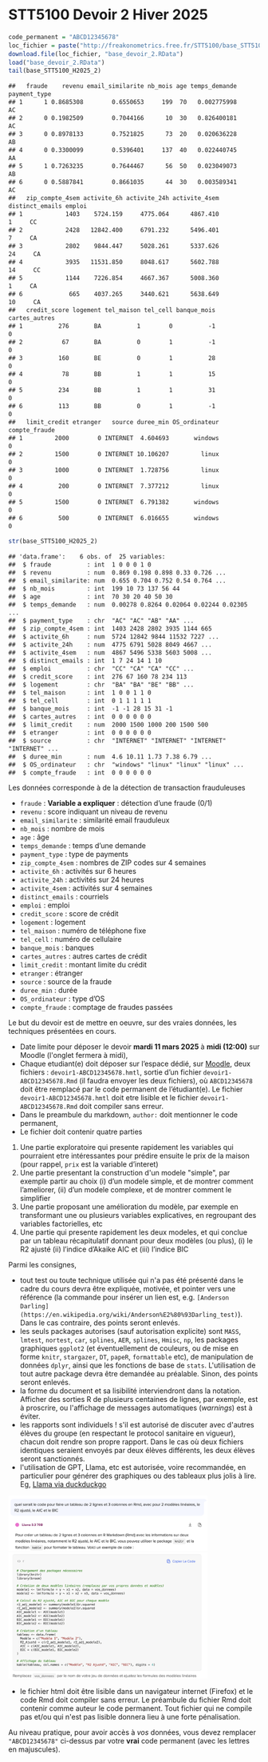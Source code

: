 STT5100 Devoir 2 Hiver 2025
================

``` r
code_permanent = "ABCD12345678"
loc_fichier = paste("http://freakonometrics.free.fr/STT5100/base_STT5100_H2025_Devoir2_",code_permanent,".RData",sep="")
download.file(loc_fichier, "base_devoir_2.RData")
load("base_devoir_2.RData")
tail(base_STT5100_H2025_2)
```

    ##   fraude    revenu email_similarite nb_mois age temps_demande payment_type
    ## 1      1 0.8685308        0.6550653     199  70   0.002775998           AC
    ## 2      0 0.1982509        0.7044166      10  30   0.826400181           AC
    ## 3      0 0.8978133        0.7521825      73  20   0.020636228           AB
    ## 4      0 0.3300099        0.5396401     137  40   0.022440745           AA
    ## 5      1 0.7263235        0.7644467      56  50   0.023049073           AB
    ## 6      0 0.5887841        0.8661035      44  30   0.003589341           AC
    ##   zip_compte_4sem activite_6h activite_24h activite_4sem distinct_emails emploi
    ## 1            1403    5724.159     4775.064      4867.410               1     CC
    ## 2            2428   12842.400     6791.232      5496.401               7     CA
    ## 3            2802    9844.447     5028.261      5337.626              24     CA
    ## 4            3935   11531.850     8048.617      5602.788              14     CC
    ## 5            1144    7226.854     4667.367      5008.360               1     CA
    ## 6             665    4037.265     3440.621      5638.649              10     CA
    ##   credit_score logement tel_maison tel_cell banque_mois cartes_autres
    ## 1          276       BA          1        0          -1             0
    ## 2           67       BA          0        1          -1             0
    ## 3          160       BE          0        1          28             0
    ## 4           78       BB          1        1          15             0
    ## 5          234       BB          1        1          31             0
    ## 6          113       BB          0        1          -1             0
    ##   limit_credit etranger   source duree_min OS_ordinateur compte_fraude
    ## 1         2000        0 INTERNET  4.604693       windows             0
    ## 2         1500        0 INTERNET 10.106207         linux             0
    ## 3         1000        0 INTERNET  1.728756         linux             0
    ## 4          200        0 INTERNET  7.377212         linux             0
    ## 5         1500        0 INTERNET  6.791382       windows             0
    ## 6          500        0 INTERNET  6.016655       windows             0

``` r
str(base_STT5100_H2025_2)
```

    ## 'data.frame':    6 obs. of  25 variables:
    ##  $ fraude          : int  1 0 0 0 1 0
    ##  $ revenu          : num  0.869 0.198 0.898 0.33 0.726 ...
    ##  $ email_similarite: num  0.655 0.704 0.752 0.54 0.764 ...
    ##  $ nb_mois         : int  199 10 73 137 56 44
    ##  $ age             : int  70 30 20 40 50 30
    ##  $ temps_demande   : num  0.00278 0.8264 0.02064 0.02244 0.02305 ...
    ##  $ payment_type    : chr  "AC" "AC" "AB" "AA" ...
    ##  $ zip_compte_4sem : int  1403 2428 2802 3935 1144 665
    ##  $ activite_6h     : num  5724 12842 9844 11532 7227 ...
    ##  $ activite_24h    : num  4775 6791 5028 8049 4667 ...
    ##  $ activite_4sem   : num  4867 5496 5338 5603 5008 ...
    ##  $ distinct_emails : int  1 7 24 14 1 10
    ##  $ emploi          : chr  "CC" "CA" "CA" "CC" ...
    ##  $ credit_score    : int  276 67 160 78 234 113
    ##  $ logement        : chr  "BA" "BA" "BE" "BB" ...
    ##  $ tel_maison      : int  1 0 0 1 1 0
    ##  $ tel_cell        : int  0 1 1 1 1 1
    ##  $ banque_mois     : int  -1 -1 28 15 31 -1
    ##  $ cartes_autres   : int  0 0 0 0 0 0
    ##  $ limit_credit    : num  2000 1500 1000 200 1500 500
    ##  $ etranger        : int  0 0 0 0 0 0
    ##  $ source          : chr  "INTERNET" "INTERNET" "INTERNET" "INTERNET" ...
    ##  $ duree_min       : num  4.6 10.11 1.73 7.38 6.79 ...
    ##  $ OS_ordinateur   : chr  "windows" "linux" "linux" "linux" ...
    ##  $ compte_fraude   : int  0 0 0 0 0 0

Les données corresponde à de la détection de transaction frauduleuses

- `fraude` : **Variable a expliquer** : détection d’une fraude (0/1)
- `revenu` : score indiquant un niveau de revenu
- `email_similarite` : similarité email frauduleux
- `nb_mois` : nombre de mois
- `age` : âge
- `temps_demande` : temps d’une demande
- `payment_type` : type de payments
- `zip_compte_4sem` : nombres de ZIP codes sur 4 semaines
- `activite_6h` : activités sur 6 heures
- `activite_24h` : activités sur 24 heures
- `activite_4sem` : activités sur 4 semaines
- `distinct_emails` : courriels
- `emploi` : emploi
- `credit_score` : score de crédit
- `logement` : logement
- `tel_maison` : numéro de téléphone fixe
- `tel_cell` : numéro de cellulaire
- `banque_mois` : banques
- `cartes_autres` : autres cartes de crédit
- `limit_credit` : montant limite du crédit
- `etranger` : étranger
- `source` : source de la fraude
- `duree_min` : durée
- `OS_ordinateur` : type d’OS
- `compte_fraude` : comptage de fraudes passées

Le but du devoir est de mettre en oeuvre, sur des vraies données, les techniques présentées en cours.

*   Date limite pour déposer le devoir **mardi 11 mars 2025** à **midi (12:00)** sur Moodle (l'onglet fermera à midi),
*   Chaque etudiant(e) doit déposer sur l’espace dédié, sur [Moodle](https://ena01.uqam.ca/mod/assign/view.php?id=4557039),
    deux fichiers : `devoir1-ABCD12345678.hmtl`, sortie d’un fichier
    `devoir1-ABCD12345678.Rmd` (il faudra envoyer les deux fichiers), où
    `ABCD12345678` doit être remplacé par le code permanent de
    l’étudiant(e). Le fichier `devoir1-ABCD12345678.hmtl` doit etre
    lisible et le fichier `devoir1-ABCD12345678.Rmd` doit compiler sans
    erreur. 
*   Dans le preambule du markdown, `author:` doit mentionner le code
    permanent,
*  Le fichier doit contenir quatre parties

1.  Une partie exploratoire qui presente rapidement les variables qui pourraient etre intéressantes pour prédire ensuite le prix de la maison (pour rappel, `prix` est la variable d’interet)
2.  Une partie presentant la construction d'un modele "simple", par exemple 
    partir au choix (i) d’un modele simple, et de montrer comment
    l’ameliorer, (ii) d’un modele complexe, et de montrer comment le
    simplifier
3.  Une partie proposant une amélioration du modèle, par exemple en transformant une ou plusieurs variables explicatives, en regroupant des variables factorielles, etc
4.  Une partie qui presente rapidement les deux modeles, et qui conclue par un tableau récapitulatif donnant pour deux modèles (ou plus), (i) le R2
    ajusté (ii) l’indice d’Akaike AIC et (iii) l’indice BIC

Parmi les consignes,

* tout test ou toute technique utilisée qui n'a pas été présenté dans le cadre du cours devra être expliquée, motivée, et pointer vers une référence (la commande pour insérer un lien est, e.g. `[Anderson Darling](https://en.wikipedia.org/wiki/Anderson%E2%80%93Darling_test)`). Dans le cas contraire, des points seront enlevés.
* les seuls packages autorises (sauf autorisation explicite) sont `MASS`, `lmtest`, `nortest`, `car`, `splines`, `AER`, `splines`, `Hmisc`, `np`, les packages graphiques `ggplot2` (et éventuellement de couleurs, ou de mise en forme `knitr`, `stargazer`, `DT`, `papeR`, `formattable` etc), de manipulation de données `dplyr`, ainsi que les fonctions de base de `stats`. L'utilisation de tout autre package devra être demandée au préalable. Sinon, des points seront enlevés.
* la forme du document et sa lisibilité interviendront dans la notation. Afficher des sorties R de plusieurs centaines de lignes, par exemple, est à proscrire, ou l'affichage de messages automatiques (*warnings*) est à éviter.
* les rapports sont individuels ! s'il est autorisé de discuter avec d'autres élèves du groupe (en respectant le protocol sanitaire en vigueur), chacun doit rendre son propre rapport. Dans le cas où deux fichiers identiques seraient envoyés par deux élèves différents, les deux élèves seront sanctionnés.
* l'utilisation de GPT, Llama, etc est autorisée, voire recommandée, en particulier pour générer des graphiques ou des tableaux plus jolis à lire. Eg, [Llama via duckduckgo](https://duckduckgo.com/?q=quel%20serait%20le%20code%20pour%20faire%20un%20tableau%20de%202%20lignes%20et%203%20colonnes%20en%20Rmd%2C%20avec%20pour%202%20mod%C3%A8les%20lin%C3%A9aires%2C%20le%20R2%20ajust%C3%A9%2C%20le%20AIC%20et%20le%20BIC&t=newext&atb=v418-1&ia=chat)

<img src="chat1.png" alt="drawing" width="400" align=right/>

<img src="chat2.png" alt="drawing" width="400" align=right/>

* le fichier html doit être lisible dans un navigateur internet (Firefox) et le code Rmd doit compiler sans erreur. Le préambule du fichier Rmd doit contenir comme auteur le code permanent. Tout fichier qui ne compile pas et/ou qui n'est pas lisible donnera lieu à une forte pénalisation.

Au niveau pratique, pour avoir accès à _vos_ données, vous devez remplacer `"ABCD12345678"` ci-dessus par votre **vrai** code permanent (avec les lettres en majuscules).
